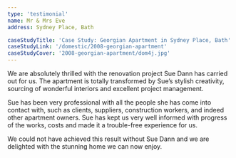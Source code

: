 ```yaml
---
type: 'testimonial'
name: Mr & Mrs Eve
address: Sydney Place, Bath

caseStudyTitle: 'Case Study: Georgian Apartment in Sydney Place, Bath'
caseStudyLink: '/domestic/2008-georgian-apartment'
caseStudyCover: '2008-georgian-apartment/dom4j.jpg'
---
```


We are absolutely thrilled with the renovation project Sue Dann has carried out for us. The apartment is totally transformed by Sue’s stylish creativity, sourcing of wonderful interiors and excellent project management.

Sue has been very professional with all the people she has come into contact with, such as clients, suppliers, construction workers, and indeed other apartment owners. Sue has kept us very well informed with progress of the works, costs and made it a trouble-free experience for us.

We could not have achieved this result without Sue Dann and we are delighted with the stunning home we can now enjoy.
